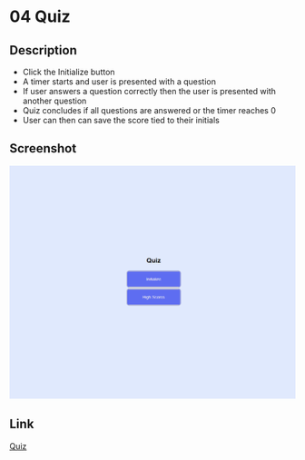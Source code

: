 # 04 Quiz

## Description
* Click the Initialize button
* A timer starts and user is presented with a question
* If user answers a question correctly then the user is presented with another question
* Quiz concludes if all questions are answered or the timer reaches 0
* User can then can save the score tied to their initials

## Screenshot
![Screenshot](./images/Quiz.png)

## Link
[Quiz](https://73gs514.github.io/Quiz/)

